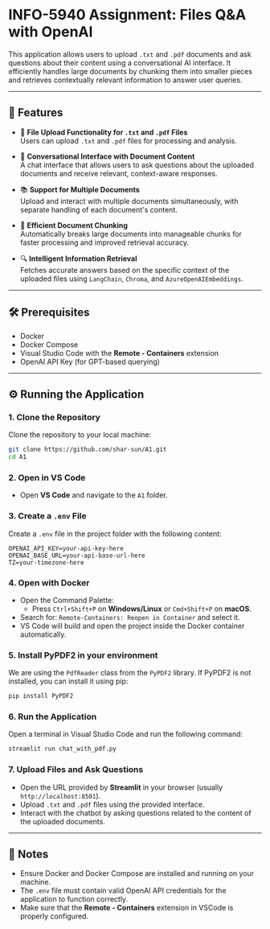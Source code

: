 # INFO-5940 Assignment: Files Q&A with OpenAI

This application allows users to upload `.txt` and `.pdf` documents and ask questions about their content using a conversational AI interface. It efficiently handles large documents by chunking them into smaller pieces and retrieves contextually relevant information to answer user queries.

---

## 🚀 Features

- 📄 **File Upload Functionality for `.txt` and `.pdf` Files**  
  Users can upload `.txt` and `.pdf` files for processing and analysis.

- 💬 **Conversational Interface with Document Content**  
  A chat interface that allows users to ask questions about the uploaded documents and receive relevant, context-aware responses.

- 📚 **Support for Multiple Documents**  
  Upload and interact with multiple documents simultaneously, with separate handling of each document's content.

- 📏 **Efficient Document Chunking**  
  Automatically breaks large documents into manageable chunks for faster processing and improved retrieval accuracy.

- 🔍 **Intelligent Information Retrieval**  
  Fetches accurate answers based on the specific context of the uploaded files using `LangChain`, `Chroma`, and `AzureOpenAIEmbeddings`.

---

## 🛠️ Prerequisites

- Docker
- Docker Compose
- Visual Studio Code with the **Remote - Containers** extension
- OpenAI API Key (for GPT-based querying)

---

## ⚙️ Running the Application

### 1. **Clone the Repository**

Clone the repository to your local machine:

```bash
git clone https://github.com/shar-sun/A1.git
cd A1
```

### 2. **Open in VS Code**

- Open **VS Code** and navigate to the `A1` folder.

### 3. **Create a `.env` File**
    
Create a `.env` file in the project folder with the following content:

```env
OPENAI_API_KEY=your-api-key-here
OPENAI_BASE_URL=your-api-base-url-here
TZ=your-timezone-here
```

### 4. **Open with Docker**
- Open the Command Palette:
  - Press `Ctrl+Shift+P` on **Windows/Linux** or `Cmd+Shift+P` on **macOS**.
- Search for: `Remote-Containers: Reopen in Container` and select it.
- VS Code will build and open the project inside the Docker container automatically.

### 5. **Install PyPDF2 in your environment**

We are using the `PdfReader` class from the `PyPDF2` library. If PyPDF2 is not installed, you can install it using pip:  

```bash
pip install PyPDF2
```

### 6. **Run the Application**

Open a terminal in Visual Studio Code and run the following command:

```bash
streamlit run chat_with_pdf.py
```

### 7. **Upload Files and Ask Questions**

- Open the URL provided by **Streamlit** in your browser (usually `http://localhost:8501`).
- Upload `.txt` and `.pdf` files using the provided interface.
- Interact with the chatbot by asking questions related to the content of the uploaded documents.

---

## 📝 Notes

- Ensure Docker and Docker Compose are installed and running on your machine.
- The `.env` file must contain valid OpenAI API credentials for the application to function correctly.
- Make sure that the **Remote - Containers** extension in VSCode is properly configured.
